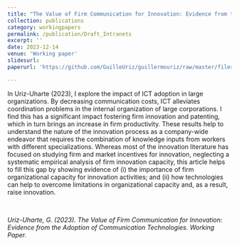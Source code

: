 ```yaml
---
title: "The Value of Firm Communication for Innovation: Evidence from the Adoption of Communication Technologies"
collection: publications
category: workingpapers
permalink: /publication/Draft_Intranets
excerpt: ''
date: 2023-12-14
venue: 'Working paper'
slidesurl: 
paperurl: 'https://github.com/GuilleUriz/guillermouriz/raw/master/files/Paper_Intranets_20241226.pdf'

---
```


In Uriz-Uharte (2023), I explore the impact of ICT adoption in large organizations. By decreasing communication costs, ICT alleviates coordination problems in the internal organization of large corporations. I find this has a significant impact fostering firm innovation and patenting, which in turn brings an increase in firm productivity. These results help to understand the nature of the innovation process as a company-wide endeavor that requires the combination of knowledge inputs from workers with different specializations. Whereas most of the innovation literature has focused on studying firm and market incentives for innovation, neglecting a systematic empirical analysis of firm innovation capacity, this article helps to fill this gap by showing evidence of (i) the importance of firm organizational capacity for innovation activities; and (ii) how technologies can help to overcome limitations in organizational capacity and, as a result, raise innovation. 

<br>

<cite>Uriz-Uharte, G. (2023). The Value of Firm Communication for Innovation: Evidence from the Adoption of Communication Technologies. Working Paper.<cite>
